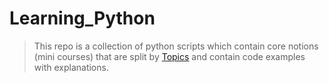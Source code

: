 # Learning_Python

> This repo is a collection of python scripts which contain core notions (mini courses) that are split by [Topics](#table-of-contents) and contain code examples with explanations.
